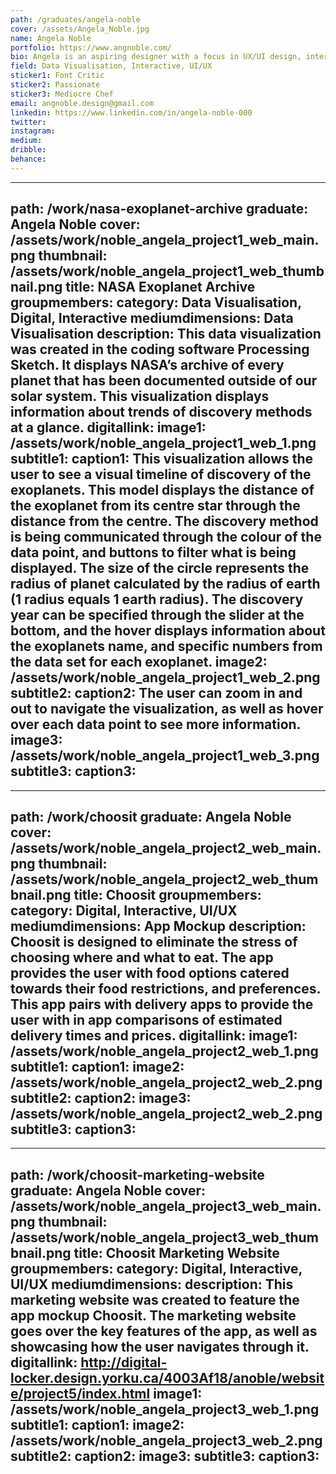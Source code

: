 ```yaml
---
path: /graduates/angela-noble
cover: /assets/Angela_Noble.jpg
name: Angela Noble
portfolio: https://www.angnoble.com/
bio: Angela is an aspiring designer with a focus in UX/UI design, interactive design, data visualization, and information design. Angela discovered her passion for design in high school through art and photography classes. Throughout her four years in YSDN she acquired a foundation in all aspects of design. Her career goal is to help create a more functional and appealing online world.
field: Data Visualisation, Interactive, UI/UX
sticker1: Font Critic
sticker2: Passionate
sticker3: Mediocre Chef
email: angnoble.design@gmail.com
linkedin: https://www.linkedin.com/in/angela-noble-000
twitter:
instagram:
medium:
dribble:
behance:
---
```


---
path: /work/nasa-exoplanet-archive
graduate: Angela Noble
cover: /assets/work/noble_angela_project1_web_main.png
thumbnail: /assets/work/noble_angela_project1_web_thumbnail.png
title: NASA Exoplanet Archive
groupmembers:
category: Data Visualisation, Digital, Interactive
mediumdimensions: Data Visualisation
description: This data visualization was created in the coding software Processing Sketch. It displays NASA’s archive of every planet that has been documented outside of our solar system. This visualization displays information about trends of discovery methods at a glance. 
digitallink:
image1: /assets/work/noble_angela_project1_web_1.png
subtitle1:
caption1: This visualization allows the user to see a visual timeline of discovery of the exoplanets. This model displays the distance of the exoplanet from its centre star through the distance from the centre. The discovery method is being communicated through the colour of the data point, and buttons to filter what is being displayed. The size of the circle represents the radius of planet calculated by the radius of earth (1 radius equals 1 earth radius). The discovery year can be specified through the slider at the bottom, and the hover displays information about the exoplanets name, and specific numbers from the data set for each exoplanet.
image2: /assets/work/noble_angela_project1_web_2.png
subtitle2:
caption2: The user can zoom in and out to navigate the visualization, as well as hover over each data point to see more information.
image3: /assets/work/noble_angela_project1_web_3.png
subtitle3:
caption3: 
---

---
path: /work/choosit
graduate: Angela Noble
cover: /assets/work/noble_angela_project2_web_main.png
thumbnail: /assets/work/noble_angela_project2_web_thumbnail.png
title: Choosit
groupmembers:
category: Digital, Interactive, UI/UX
mediumdimensions: App Mockup
description: Choosit is designed to eliminate the stress of choosing where and what to eat. The app provides the user with food options catered towards their food restrictions, and preferences. This app pairs with delivery apps to provide the user with in app comparisons of estimated delivery times and prices. 
digitallink:
image1: /assets/work/noble_angela_project2_web_1.png
subtitle1:
caption1:
image2: /assets/work/noble_angela_project2_web_2.png
subtitle2:
caption2:
image3: /assets/work/noble_angela_project2_web_2.png
subtitle3:
caption3:
---

---
path: /work/choosit-marketing-website
graduate: Angela Noble
cover: /assets/work/noble_angela_project3_web_main.png
thumbnail: /assets/work/noble_angela_project3_web_thumbnail.png
title: Choosit Marketing Website
groupmembers:
category: Digital, Interactive, UI/UX
mediumdimensions:
description: This marketing website was created to feature the app mockup Choosit. The marketing website goes over the key features of the app, as well as showcasing how the user navigates through it.
digitallink: http://digital-locker.design.yorku.ca/4003Af18/anoble/website/project5/index.html
image1: /assets/work/noble_angela_project3_web_1.png
subtitle1:
caption1:
image2: /assets/work/noble_angela_project3_web_2.png
subtitle2:
caption2:
image3:
subtitle3:
caption3:
---

